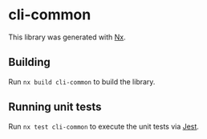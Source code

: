 # cli-common

This library was generated with [Nx](https://nx.dev).

## Building

Run `nx build cli-common` to build the library.

## Running unit tests

Run `nx test cli-common` to execute the unit tests via [Jest](https://jestjs.io).
